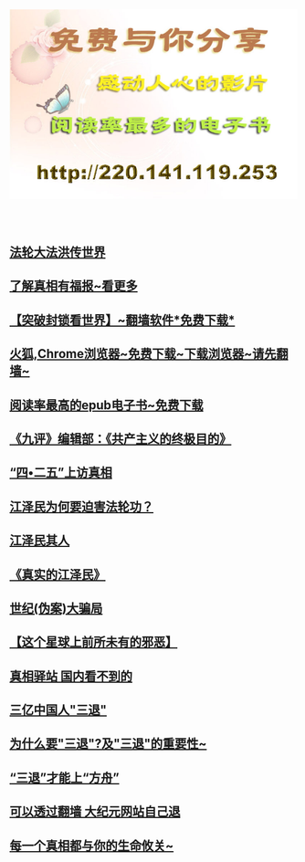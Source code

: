 
<table>
<div align="center">
<IMG SRC="https://github.com/dfchunsring/yue/blob/master/img/513-1.jpg?raw=true" width=880></a><br></div>
</table>
 </br>

 <h2><td><a href="https://git.io/cvs">法轮大法洪传世界</a></td></h2></b>
 
 <td><h2><a href='https://git.io/zb'>了解真相有福报~看更多</a></h2> </td></b>

<td><h2><a href='https://github.com/dfchunsring/wer/blob/master/epgh.md'>【突破封锁看世界】~翻墙软件*免费下载*</a></h2></td></b>

<td><h2><a href='https://github.com/dfchunsring/wer/blob/master/phpn.md'>火狐,Chrome浏览器~免费下载~下载浏览器~请先翻墙~</a></h2></td></td></b>
 
<td><h2><a href='https://git.io/orhb'>阅读率最高的epub电子书~免费下载</a><h2></td></td></b>
 
<td><h2> <a href='https://github.com/dfchunsring/yue/blob/master/uty.md'>《九评》编辑部：《共产主义的终极目的》</a></h2></td></b>

<td><h2> <a href='https://git.io/Cich'>“四•二五”上访真相</a></h2></td></b>

<td><h2><a href='https://github.com/dfchunsring/drdr/blob/master/README.md'>江泽民为何要迫害法轮功？</a></h2></td></b>

<td><h2><a href='https://github.com/dfchunsring/wer/blob/master/jzmqr.md'>江泽民其人</a></h2></td></b>

<td><h2><a href='https://git.io/czz'>《真实的江泽民》</a></h2></td><p></p>

<td><h2><a href='https://git.io/ssss2'>世纪(伪案)大骗局</a></h2></td><p></p>

<td><h2><a href='https://git.io/tr'>【这个星球上前所未有的邪恶】</a></h2></td><p></p>

<td><h2><a href='https://git.io/ming2'>真相驿站 国内看不到的</a></h2></td><p></p>

<td><h2><a href='https://github.com/dfchunsring/drdr/blob/master/dfgup.md'>三亿中国人"三退"</a><h2></td></td> <p></p>

<td><h2><a href='http://git.io/zb'>为什么要"三退"?及"三退"的重要性~</a><h2></td></td></b>
 
 <td><h2><a href='https://git.io/3th'>“三退”才能上“方舟”</a><h2></td></td></b>
 
<td><h2><a href='https://git.io/jpy'>可以透过翻墙 大纪元网站自己退</a><h2></td></td></b>

 <td><h2><a href='https://git.io/hur'>每一个真相都与你的生命攸关~</a></h2></td></b>



